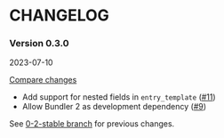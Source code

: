 # CHANGELOG

### Version 0.3.0

2023-07-10

[Compare changes](https://github.com/tf/pr_log/compare/0-2-stable...v0.3.0)

- Add support for nested fields in `entry_template`
  ([#11](https://github.com/tf/pr_log/pull/11))
- Allow Bundler 2 as development dependency
  ([#9](https://github.com/tf/pr_log/pull/9))

See
[0-2-stable branch](https://github.com/tf/pr_log/blob/0-2-stable/CHANGELOG.md)
for previous changes.
